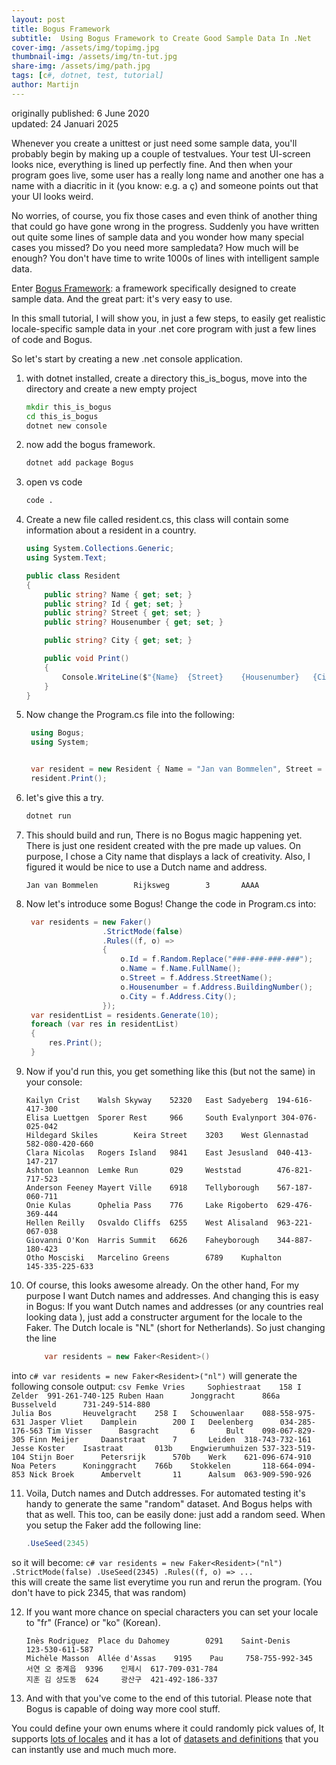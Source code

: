 ```yaml
---
layout: post
title: Bogus Framework
subtitle:  Using Bogus Framework to Create Good Sample Data In .Net
cover-img: /assets/img/topimg.jpg
thumbnail-img: /assets/img/tn-tut.jpg
share-img: /assets/img/path.jpg
tags: [c#, dotnet, test, tutorial]
author: Martijn
---
```


originally published: 6 June 2020   
updated: 24 Januari 2025   

Whenever you create a unittest or just need some sample data, you'll probably begin by making up a couple of testvalues. Your test UI-screen looks nice, everything is lined up perfectly fine. And then when your program goes live, some user has a really long name and another one has a name with a diacritic in it (you know: e.g. a ç) and someone points out that your UI looks weird.

No worries, of course, you fix those cases and even think of another thing that could go have gone wrong in the progress. Suddenly you have written out quite some lines of sample data and you wonder how many special cases you missed? Do you need more sampledata? How much will be enough? You don't have time to write 1000s of lines with intelligent sample data.

Enter [Bogus Framework](https://github.com/bchavez/Bogus): a framework specifically designed to create sample data. And the great part: it's very easy to use.

In this small tutorial, I will show you, in just a few steps, to easily get realistic locale-specific sample data in your .net core program with just a few lines of code and Bogus.

So let's start by creating a new .net console application.

1. with dotnet installed, create a directory this_is_bogus, move into the directory and create a new empty project
    ```` bat
    mkdir this_is_bogus
    cd this_is_bogus
    dotnet new console
    ````

2. now add the bogus framework.
    ```` bat
    dotnet add package Bogus
    ````


3. open vs code   
    ```` bat
    code .
    ````
     
   
4. Create a new file called resident.cs, this class will contain some information about  a resident in a country.
    ```` c# 
    using System.Collections.Generic;
    using System.Text;

    public class Resident
    {
        public string? Name { get; set; }
        public string? Id { get; set; }
        public string? Street { get; set; }
        public string? Housenumber { get; set; }

        public string? City { get; set; }

        public void Print()
        {
            Console.WriteLine($"{Name}	{Street}	{Housenumber}	{City}	{Id}");
        }
    }
    ````

5. Now change the Program.cs file into the following:
   ```` c# 
    using Bogus;
    using System;


    var resident = new Resident { Name = "Jan van Bommelen", Street = "Rijksweg", Housenumber = "3", City = "AAAA" };
    resident.Print();
   ````

6. let's give this a try.
   ```` bat
   dotnet run
   ````

7. This should build and run, There is no Bogus magic happening yet. There is just one resident created with the pre made up values. On purpose, I chose a City name that displays a lack of creativity. Also, I figured it would be nice to use a Dutch name and address. 
   ```` csv
   Jan van Bommelen        Rijksweg        3       AAAA
   ````   

8. Now let's introduce some Bogus! Change the code in Program.cs into:
   ```` c#
    var residents = new Faker()
                    .StrictMode(false)
                    .Rules((f, o) =>
                    {
                        o.Id = f.Random.Replace("###-###-###-###");
                        o.Name = f.Name.FullName();
                        o.Street = f.Address.StreetName();
                        o.Housenumber = f.Address.BuildingNumber();
                        o.City = f.Address.City();
                    });
    var residentList = residents.Generate(10);
    foreach (var res in residentList)
    {
        res.Print();
    }   
   ```` 

 9. Now if you'd run this, you get something like this (but not the same) in your console:
    ```` csv
    Kailyn Crist    Walsh Skyway    52320   East Sadyeberg  194-616-417-300
    Elisa Luettgen  Sporer Rest     966     South Evalynport 304-076-025-042
    Hildegard Skiles        Keira Street    3203    West Glennastad 582-080-420-660
    Clara Nicolas   Rogers Island   9841    East Jesusland  040-413-147-217
    Ashton Leannon  Lemke Run       029     Weststad        476-821-717-523
    Anderson Feeney Mayert Ville    6918    Tellyborough    567-187-060-711
    Onie Kulas      Ophelia Pass    776     Lake Rigoberto  629-476-369-444
    Hellen Reilly   Osvaldo Cliffs  6255    West Alisaland  963-221-067-038
    Giovanni O'Kon  Harris Summit   6626    Faheyborough    344-887-180-423
    Otho Mosciski   Marcelino Greens        6789    Kuphalton       145-335-225-633
    ````

10. Of course, this looks awesome already. On the other hand, For my purpose I want Dutch names and addresses. And changing this is easy in Bogus: If you want Dutch names and addresses (or any countries real looking data ), just add a constructer argument for the locale to the Faker. The Dutch locale is "NL" (short for Netherlands).
So just changing the line 
    ```` c#
        var residents = new Faker<Resident>()
    ````
into
    ```` c#
        var residents = new Faker<Resident>("nl")
    ````
will generate the following console output:
    ```` csv
    Femke Vries     Sophiestraat    158 I   Zelder  991-261-740-125
    Ruben Haan      Jonggracht      866a    Busselveld      731-249-514-880                                                       
    Julia Bos       Heuvelgracht    258 I   Schouwenlaar    088-558-975-631
    Jasper Vliet    Damplein        200 I   Deelenberg      034-285-176-563
    Tim Visser      Basgracht       6       Bult    098-067-829-305
    Finn Meijer     Daanstraat      7       Leiden  318-743-732-161
    Jesse Koster    Isastraat       013b    Engwierumhuizen 537-323-519-104
    Stijn Boer      Petersrijk      570b    Werk    621-096-674-910
    Noa Peters      Koninggracht    766b    Stokkelen       118-664-094-853
    Nick Broek      Ambervelt       11      Aalsum  063-909-590-926
    ````

11. Voila, Dutch names and Dutch addresses. For automated testing it's handy to generate the same "random" dataset. And Bogus helps with that as well.  This too, can be easily done: just add a random seed. When you setup the Faker add the following line:
    ```` c#
    .UseSeed(2345)
    ````
so it will become:
    ```` c#
    var residents = new Faker<Resident>("nl")
        .StrictMode(false)
        .UseSeed(2345)
        .Rules((f, o) =>
        ...
    ````    
this will create the same list everytime you run and rerun the program. (You don't have to pick 2345, that was random)

12. If you want more chance on special characters you can set your locale to "fr" (France) or "ko" (Korean).
    ```` csv
    Inès Rodriguez  Place du Dahomey        0291    Saint-Denis     123-530-611-587
    Michèle Masson  Allée d'Assas    9195    Pau     758-755-992-345
    서연 오 중계읍  9396    인제시  617-709-031-784
    지훈 김 상도동  624     광산구  421-492-186-337
    ````

13. And with that you've come to the end of this tutorial. Please note that Bogus is capable of doing way more cool stuff.

You could define your own enums where it could randomly pick values of, It supports [lots of locales](https://github.com/bchavez/Bogus#locales) and it has a lot of [datasets and definitions](https://github.com/bchavez/Bogus#bogus-api-support) that you can instantly use and much much more.